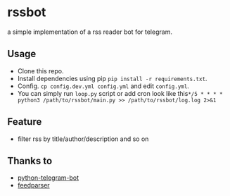 # rssbot

a simple implementation of a rss reader bot for telegram.

## Usage

- Clone this repo.
- Install dependencies using pip `pip install -r requirements.txt`.
- Config. `cp config.dev.yml config.yml` and edit `config.yml`.
- You can simply run `loop.py` script or add cron look like this`*/5 * * * * python3 /path/to/rssbot/main.py >> /path/to/rssbot/log.log 2>&1`

## Feature

- filter rss by title/author/description and so on

## Thanks to

- [python-telegram-bot](https://github.com/python-telegram-bot/python-telegram-bot)
- [feedparser](https://pythonhosted.org/feedparser/index.html)

